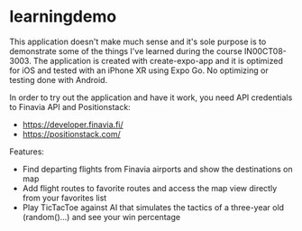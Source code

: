 # learningdemo
This application doesn't make much sense and it's sole purpose is to demonstrate some of the things I've learned during the course IN00CT08-3003.
The application is created with create-expo-app and it is optimized for iOS and tested with an iPhone XR using Expo Go. No optimizing or testing done with Android.

In order to try out the application and have it work, you need API credentials to Finavia API and Positionstack:
- https://developer.finavia.fi/
- https://positionstack.com/

Features:
- Find departing flights from Finavia airports and show the destinations on map
- Add flight routes to favorite routes and access the map view directly from your favorites list
- Play TicTacToe against AI that simulates the tactics of a three-year old (random()...) and see your win percentage
